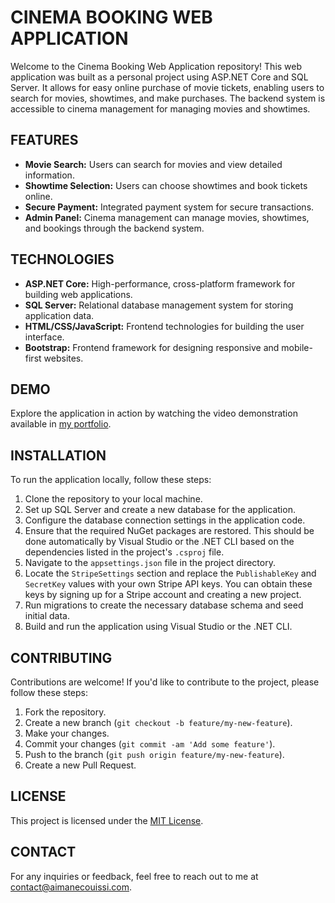# CINEMA BOOKING WEB APPLICATION

Welcome to the Cinema Booking Web Application repository! This web application was built as a personal project using ASP.NET Core and SQL Server. It allows for easy online purchase of movie tickets, enabling users to search for movies, showtimes, and make purchases. The backend system is accessible to cinema management for managing movies and showtimes.

## FEATURES

- **Movie Search:** Users can search for movies and view detailed information.
- **Showtime Selection:** Users can choose showtimes and book tickets online.
- **Secure Payment:** Integrated payment system for secure transactions.
- **Admin Panel:** Cinema management can manage movies, showtimes, and bookings through the backend system.

## TECHNOLOGIES

- **ASP.NET Core:** High-performance, cross-platform framework for building web applications.
- **SQL Server:** Relational database management system for storing application data.
- **HTML/CSS/JavaScript:** Frontend technologies for building the user interface.
- **Bootstrap:** Frontend framework for designing responsive and mobile-first websites.

## DEMO

Explore the application in action by watching the video demonstration available in [my portfolio](https://www.aimanecouissi.com/).

## INSTALLATION

To run the application locally, follow these steps:

1. Clone the repository to your local machine.
2. Set up SQL Server and create a new database for the application.
3. Configure the database connection settings in the application code.
4. Ensure that the required NuGet packages are restored. This should be done automatically by Visual Studio or the .NET CLI based on the dependencies listed in the project's `.csproj` file.
5. Navigate to the `appsettings.json` file in the project directory.
6. Locate the `StripeSettings` section and replace the `PublishableKey` and `SecretKey` values with your own Stripe API keys. You can obtain these keys by signing up for a Stripe account and creating a new project.
7. Run migrations to create the necessary database schema and seed initial data.
8. Build and run the application using Visual Studio or the .NET CLI.


## CONTRIBUTING

Contributions are welcome! If you'd like to contribute to the project, please follow these steps:

1. Fork the repository.
2. Create a new branch (`git checkout -b feature/my-new-feature`).
3. Make your changes.
4. Commit your changes (`git commit -am 'Add some feature'`).
5. Push to the branch (`git push origin feature/my-new-feature`).
6. Create a new Pull Request.

## LICENSE

This project is licensed under the [MIT License](LICENSE).

## CONTACT

For any inquiries or feedback, feel free to reach out to me at [contact@aimanecouissi.com](mailto:contact@aimanecouissi.com).
